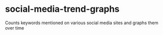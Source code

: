 # social-media-trend-graphs
Counts keywords mentioned on various social media sites and graphs them over time
